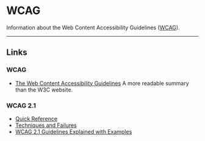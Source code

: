 # WCAG

Information about the Web Content Accessibility Guidelines ([WCAG](https://www.w3.org/WAI/standards-guidelines/wcag/)).

---

## Links

### WCAG

- [The Web Content Accessibility Guidelines](https://monsido.com/platform/web-accessibility/wcag)
  A more readable summary than the W3C website.

### WCAG 2.1

- [Quick Reference](https://www.w3.org/WAI/WCAG21/quickref/)
- [Techniques and Failures](https://www.w3.org/WAI/WCAG21/Techniques/)
- [WCAG 2.1 Guidelines Explained with Examples](https://medium.com/c2-group/wcag-2-1-guidelines-explained-with-examples-5c7c5d8b69eb)
